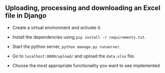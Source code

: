 ## Uploading, processing and downloading an Excel file in Django

- Create a virtual environment and activate it.

- Install the dependencies using `pip install -r requirements.txt`.

- Start the python server, `python manage.py runserver`.

- Go to `localhost:8000/upload/` and upload the `data.xlsx` file.

- Choose the most appropriate functionality you want to see implemented
